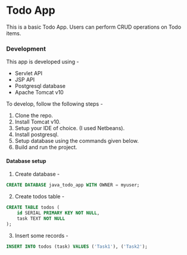 # Todo App

This is a basic Todo App. Users can perform CRUD operations on Todo items.

### Development
This app is developed using -
  - Servlet API
  - JSP API
  - Postgresql database
  - Apache Tomcat v10

To develop, follow the following steps -
  1. Clone the repo.
  2. Install Tomcat v10.
  3. Setup your IDE of choice. (I used Netbeans).
  4. Install postgresql.
  5. Setup database using the commands given below.
  6. Build and run the project.

#### Database setup

1. Create database -
```sql
CREATE DATABASE java_todo_app WITH OWNER = myuser;
```

2. Create todos table -
```sql
CREATE TABLE todos (
    id SERIAL PRIMARY KEY NOT NULL,
    task TEXT NOT NULL
);
```

3. Insert some records -
```sql
INSERT INTO todos (task) VALUES ('Task1'), ('Task2');
```
